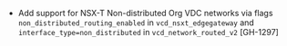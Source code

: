 * Add support for NSX-T Non-distributed Org VDC networks via flags `non_distributed_routing_enabled`
  in `vcd_nsxt_edgegateway` and `interface_type=non_distributed` in `vcd_network_routed_v2`
  [GH-1297]

